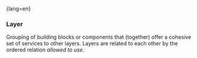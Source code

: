 {lang=en}
### Layer

Grouping of building blocks or components that (together) offer a
cohesive set of services to other layers.
Layers are related to each other by the ordered relation _allowed to use_.


